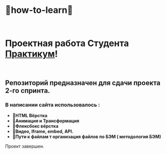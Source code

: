 # :rocket:**how-to-learn**:rocket:<br><br> 
# Проектная работа Студента [Практикум](https://practicum.yandex.ru/ "Практикум")! <br><br>    

## Репозиторий предназначен для  сдачи проекта 2-го спринта.

### **В написании сайта использовалось :**
+ :pushpin:__HTML Вёрстка__
+ :pushpin:__Анимация и Трансформация__
+ :pushpin:__Флексбокс вёрстка__
+ :pushpin:__Видео, Iframe, embed, API.__
+ :pushpin:__Пути к файлам т организация файлов по БЭМ ( методология БЭМ)__



 Проект завершен.
